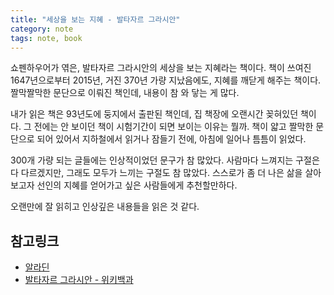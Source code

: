 ```yaml
---
title: "세상을 보는 지혜 - 발타자르 그라시안"
category: note
tags: note, book
---
```

쇼펜하우어가 엮은, 발타자르 그라시안의 세상을 보는 지혜라는 책이다. 책이 쓰여진 1647년으로부터 2015년, 거진 370년 가량 지났음에도, 지혜를 깨닫게 해주는 책이다. 짤막짤막한 문단으로 이뤄진 책인데, 내용이 참 와 닿는 게 많다.


내가 읽은 책은 93년도에 둥지에서 출판된 책인데, 집 책장에 오랜시간 꽂혀있던 책이다. 그 전에는 안 보이던 책이 시험기간이 되면 보이는 이유는 뭘까. 책이 얇고 짤막한 문단으로 되어 있어서 지하철에서 읽거나 잠들기 전에, 아침에 일어나 틈틈이 읽었다.


300개 가량 되는 글들에는 인상적이었던 문구가 참 많았다. 사람마다 느껴지는 구절은 다 다르겠지만, 그래도 모두가 느끼는 구절도 참 많았다. 스스로가 좀 더 나은 삶을 살아보고자 선인의 지혜를 얻어가고 싶은 사람들에게 추천할만하다.


오랜만에 잘 읽히고 인상깊은 내용들을 읽은 것 같다.


## 참고링크
- [알라딘](http://www.aladin.co.kr/shop/wproduct.aspx?ItemId=33197912)
- [발타자르 그라시안 - 위키백과](https://ko.wikipedia.org/wiki/%EB%B0%9C%ED%83%80%EC%82%AC%EB%A5%B4_%EA%B7%B8%EB%9D%BC%EC%8B%9C%EC%95%88)
